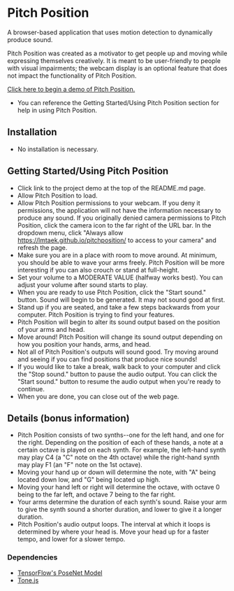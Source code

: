 # Pitch Position
 A browser-based application that uses motion detection to dynamically produce sound. 
 
 Pitch Position was created as a motivator to get people up and moving while expressing themselves creatively. It is meant to be user-friendly to people with visual impairments; the webcam display is an optional feature that does not impact the functionality of Pitch Position. 
 
 [Click here to begin a demo of Pitch Position.](https://lmtaek.github.io/pitchposition/)
 - You can reference the Getting Started/Using Pitch Position section for help in using Pitch Position.
 
 ## Installation
 - No installation is necessary.
 
 ## Getting Started/Using Pitch Position
 - Click link to the project demo at the top of the README.md page. 
 - Allow Pitch Position to load. 
 - Allow Pitch Position permissions to your webcam. If you deny it permissions, the application will not have the information necessary to produce any sound. If you originally denied camera permissions to Pitch Position, click the camera icon to the far right of the URL bar. In the dropdown menu, click "Always allow https://lmtaek.github.io/pitchposition/ to access to your camera" and refresh the page. 
 - Make sure you are in a place with room to move around. At minimum, you should be able to wave your arms freely. Pitch Position will be more interesting if you can also crouch or stand at full-height.
 - Set your volume to a MODERATE VALUE (halfway works best). You can adjust your volume after sound starts to play.
 - When you are ready to use Pitch Position, click the "Start sound." button. Sound will begin to be generated. It may not sound good at first.
 - Stand up if you are seated, and take a few steps backwards from your computer. Pitch Position is trying to find your features.
 - Pitch Position will begin to alter its sound output based on the position of your arms and head.
 - Move around! Pitch Position will change its sound output depending on how you position your hands, arms, and head.
 - Not all of Pitch Position's outputs will sound good. Try moving around and seeing if you can find positions that produce nice sounds!
 - If you would like to take a break, walk back to your computer and click the "Stop sound." button to pause the audio output. You can click the "Start sound." button to resume the audio output when you're ready to continue.
 - When you are done, you can close out of the web page.
 
 ## Details (bonus information)
 - Pitch Position consists of two synths--one for the left hand, and one for the right. Depending on the position of each of these hands, a note at a certain octave is played on each synth. For example, the left-hand synth may play C4 (a "C" note on the 4th octave) while the right-hand synth may play F1 (an "F" note on the 1st octave). 
 - Moving your hand up or down will determine the note, with "A" being located down low, and "G" being located up high. 
 - Moving your hand left or right will determine the octave, with octave 0 being to the far left, and octave 7 being to the far right. 
 - Your arms determine the duration of each synth's sound. Raise your arm to give the synth sound a shorter duration, and lower to give it a longer duration.
 - Pitch Position's audio output loops. The interval at which it loops is determined by where your head is. Move your head up for a faster tempo, and lower for a slower tempo. 
 
 ### Dependencies
 * [TensorFlow's PoseNet Model](https://github.com/tensorflow/tfjs-models/tree/master/posenet "PoseNet")
 * [Tone.js](https://github.com/Tonejs/Tone.js "Tone.js")
